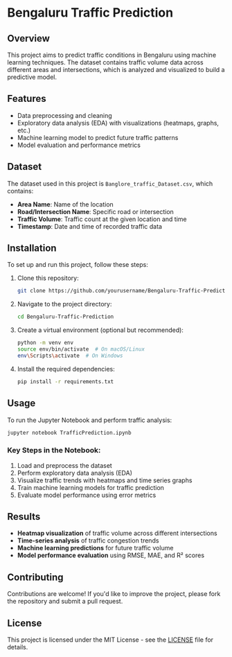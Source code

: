 # Bengaluru Traffic Prediction

## Overview
This project aims to predict traffic conditions in Bengaluru using machine learning techniques. The dataset contains traffic volume data across different areas and intersections, which is analyzed and visualized to build a predictive model.

## Features
- Data preprocessing and cleaning
- Exploratory data analysis (EDA) with visualizations (heatmaps, graphs, etc.)
- Machine learning model to predict future traffic patterns
- Model evaluation and performance metrics

## Dataset
The dataset used in this project is `Banglore_traffic_Dataset.csv`, which contains:
- **Area Name**: Name of the location
- **Road/Intersection Name**: Specific road or intersection
- **Traffic Volume**: Traffic count at the given location and time
- **Timestamp**: Date and time of recorded traffic data

## Installation
To set up and run this project, follow these steps:

1. Clone this repository:
   ```bash
   git clone https://github.com/yourusername/Bengaluru-Traffic-Prediction.git
   ```
2. Navigate to the project directory:
   ```bash
   cd Bengaluru-Traffic-Prediction
   ```
3. Create a virtual environment (optional but recommended):
   ```bash
   python -m venv env
   source env/bin/activate  # On macOS/Linux
   env\Scripts\activate  # On Windows
   ```
4. Install the required dependencies:
   ```bash
   pip install -r requirements.txt
   ```

## Usage
To run the Jupyter Notebook and perform traffic analysis:
```bash
jupyter notebook TrafficPrediction.ipynb
```

### Key Steps in the Notebook:
1. Load and preprocess the dataset
2. Perform exploratory data analysis (EDA)
3. Visualize traffic trends with heatmaps and time series graphs
4. Train machine learning models for traffic prediction
5. Evaluate model performance using error metrics

## Results
- **Heatmap visualization** of traffic volume across different intersections
- **Time-series analysis** of traffic congestion trends
- **Machine learning predictions** for future traffic volume
- **Model performance evaluation** using RMSE, MAE, and R² scores

## Contributing
Contributions are welcome! If you'd like to improve the project, please fork the repository and submit a pull request.

## License
This project is licensed under the MIT License - see the [LICENSE](LICENSE) file for details.

